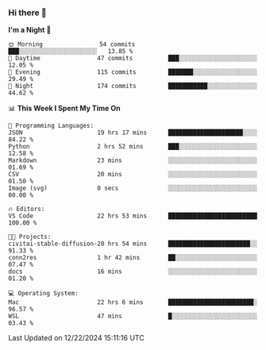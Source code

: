 ### Hi there 👋

<!--
**ALiersEL/ALiersEL** is a ✨ _special_ ✨ repository because its `README.md` (this file) appears on your GitHub profile.

Here are some ideas to get you started:

- 🔭 I’m currently working on ...
- 🌱 I’m currently learning ...
- 👯 I’m looking to collaborate on ...
- 🤔 I’m looking for help with ...
- 💬 Ask me about ...
- 📫 How to reach me: ...
- 😄 Pronouns: ...
- ⚡ Fun fact: ...
-->

<!--START_SECTION:waka-->
**I'm a Night 🦉** 

```text
🌞 Morning                54 commits          ███░░░░░░░░░░░░░░░░░░░░░░   13.85 % 
🌆 Daytime                47 commits          ███░░░░░░░░░░░░░░░░░░░░░░   12.05 % 
🌃 Evening                115 commits         ███████░░░░░░░░░░░░░░░░░░   29.49 % 
🌙 Night                  174 commits         ███████████░░░░░░░░░░░░░░   44.62 % 
```


📊 **This Week I Spent My Time On** 

```text
💬 Programming Languages: 
JSON                     19 hrs 17 mins      █████████████████████░░░░   84.22 % 
Python                   2 hrs 52 mins       ███░░░░░░░░░░░░░░░░░░░░░░   12.58 % 
Markdown                 23 mins             ░░░░░░░░░░░░░░░░░░░░░░░░░   01.69 % 
CSV                      20 mins             ░░░░░░░░░░░░░░░░░░░░░░░░░   01.50 % 
Image (svg)              0 secs              ░░░░░░░░░░░░░░░░░░░░░░░░░   00.00 % 

🔥 Editors: 
VS Code                  22 hrs 53 mins      █████████████████████████   100.00 % 

🐱‍💻 Projects: 
civitai-stable-diffusion-20 hrs 54 mins      ███████████████████████░░   91.33 % 
conn2res                 1 hr 42 mins        ██░░░░░░░░░░░░░░░░░░░░░░░   07.47 % 
docs                     16 mins             ░░░░░░░░░░░░░░░░░░░░░░░░░   01.20 % 

💻 Operating System: 
Mac                      22 hrs 6 mins       ████████████████████████░   96.57 % 
WSL                      47 mins             █░░░░░░░░░░░░░░░░░░░░░░░░   03.43 % 
```


 Last Updated on 12/22/2024 15:11:16 UTC
<!--END_SECTION:waka-->
